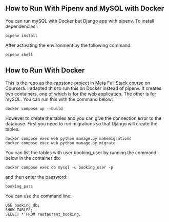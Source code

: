 ## How to Run With Pipenv and MySQL with Docker
You can run mySQL with Docker but Django app with pipenv. To install dependencies :
```
pipenv install 
```
After activating the environment by the following command:
```
pipenv shell
```

## How to Run With Docker
This is the repo as the capstone project in Meta Full Stack course on Coursera. 
I adapted this to run this on Docker instead of pipenv. It creates two containers, one of which is for the web application. The other is for mySQL. You can run this with the command below:

```
docker compose up --build
```
However to create the tables and you can give the connection error to the database. First you need to run migrations so that Django will create the tables.

```
docker compose exec web python manage.py makemigrations
docker compose exec web python manage.py migrate
```
You can list the tables with user booking_user by running the command below in the container db:
```
docker compose exec db mysql -u booking_user -p
```
and then enter the password:
```
booking_pass
```
You can use the command line:
```
USE booking_db;
SHOW TABLES;
SELECT * FROM restaurant_booking;
```





